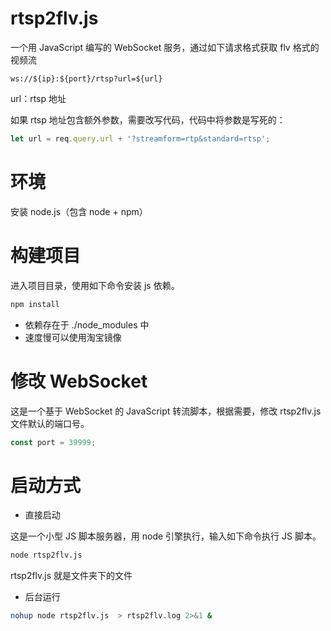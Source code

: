 # rtsp2flv.js
一个用 JavaScript 编写的 WebSocket 服务，通过如下请求格式获取 flv 格式的视频流
```
ws://${ip}:${port}/rtsp?url=${url}
```
url：rtsp 地址

如果 rtsp 地址包含额外参数，需要改写代码，代码中将参数是写死的：
```javascript
let url = req.query.url + '?streamform=rtp&standard=rtsp';
```


# 环境
安装 node.js（包含 node + npm）


# 构建项目
进入项目目录，使用如下命令安装 js 依赖。


```bash
npm install 
```
- 依赖存在于 ./node_modules 中
- 速度慢可以使用淘宝镜像


# 修改 WebSocket
这是一个基于 WebSocket 的 JavaScript 转流脚本，根据需要，修改 rtsp2flv.js 文件默认的端口号。
````javascript
const port = 39999;
````

# 启动方式
- 直接启动

这是一个小型 JS 脚本服务器，用 node 引擎执行，输入如下命令执行 JS 脚本。
```bash
node rtsp2flv.js 
```
rtsp2flv.js 就是文件夹下的文件

- 后台运行

```bash
nohup node rtsp2flv.js  > rtsp2flv.log 2>&1 &
``` 